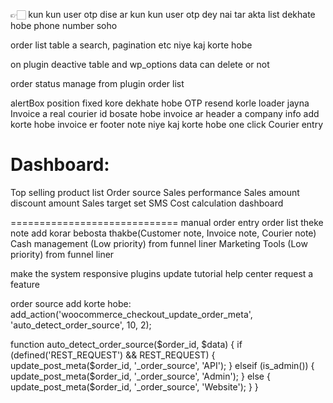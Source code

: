 👉🏻 kun kun user otp dise ar kun kun user otp dey nai tar akta list dekhate hobe phone number soho

order list table a search, pagination etc niye kaj korte hobe

on plugin deactive table and wp_options data can delete or not

order status manage from plugin order list

alertBox position fixed kore dekhate hobe
OTP resend korle loader jayna
Invoice a real courier id bosate hobe
invoice ar header a company info add korte hobe
invoice er footer note niye kaj korte hobe
one click Courier entry


Dashboard:
=========================
Top selling product list
Order source
Sales performance
Sales amount 
discount amount
Sales target set
SMS Cost calculation dashboard

=============================
manual order entry
order list theke note add korar bebosta thakbe(Customer note, Invoice note, Courier note)
Cash management (Low priority) from funnel liner
Marketing Tools (Low priority) from funnel liner



make the system responsive
plugins update
tutorial
help center
request a feature


order source add korte hobe:
add_action('woocommerce_checkout_update_order_meta', 'auto_detect_order_source', 10, 2);

function auto_detect_order_source($order_id, $data) {
    if (defined('REST_REQUEST') && REST_REQUEST) {
        update_post_meta($order_id, '_order_source', 'API');
    } elseif (is_admin()) {
        update_post_meta($order_id, '_order_source', 'Admin');
    } else {
        update_post_meta($order_id, '_order_source', 'Website');
    }
}